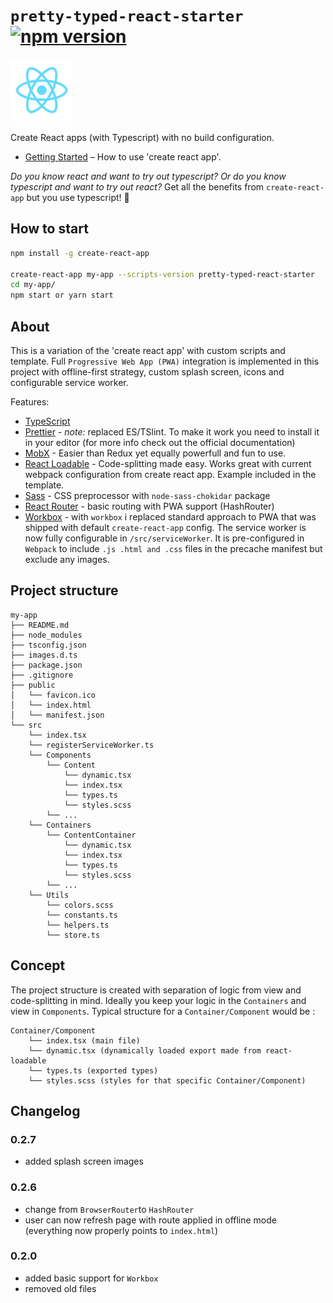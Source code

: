 # `pretty-typed-react-starter` [![npm version](https://badge.fury.io/js/pretty-typed-react-starter.svg)](https://badge.fury.io/js/pretty-typed-react-starter)

<img alt="React" src="https://raw.githubusercontent.com/github/explore/6c6508f34230f0ac0d49e847a326429eefbfc030/topics/react/react.png" width=100>

Create React apps (with Typescript) with no build configuration.

* [Getting Started](#tldr) – How to use 'create react app'.

_Do you know react and want to try out typescript? Or do you know typescript and want to try out react?_ Get all the benefits from `create-react-app` but you use typescript! 🚀

## How to start

```sh
npm install -g create-react-app

create-react-app my-app --scripts-version pretty-typed-react-starter
cd my-app/
npm start or yarn start
```

## About

This is a variation of the 'create react app' with custom scripts and template. Full `Progressive Web App (PWA)` integration is implemented in this project with offline-first strategy, custom splash screen, icons and configurable service worker.

Features:

* [TypeScript](https://www.typescriptlang.org/)
* [Prettier](https://prettier.io/) - _note:_ replaced ES/TSlint. To make it work you need to install it in your editor (for more info check out the official documentation)
* [MobX](https://mobx.js.org/) - Easier than Redux yet equally powerfull and fun to use.
* [React Loadable](https://github.com/jamiebuilds/react-loadable) - Code-splitting made easy. Works great with current webpack configuration from create react app. Example included in the template.
* [Sass](https://sass-lang.com/) - CSS preprocessor with `node-sass-chokidar` package
* [React Router](https://github.com/ReactTraining/react-router) - basic routing with PWA support (HashRouter)
* [Workbox](https://developers.google.com/web/tools/workbox/) - with `workbox` i replaced standard approach to PWA that was shipped with default `create-react-app` config. The service worker is now fully configurable in `/src/serviceWorker`. It is pre-configured in `Webpack` to include `.js .html and .css` files in the precache manifest but exclude any images.

## Project structure

```
my-app
├── README.md
├── node_modules
├── tsconfig.json
├── images.d.ts
├── package.json
├── .gitignore
├── public
│   └── favicon.ico
│   └── index.html
│   └── manifest.json
└── src
    └── index.tsx
    └── registerServiceWorker.ts
    └── Components
        └── Content
            └── dynamic.tsx
            └── index.tsx
            └── types.ts
            └── styles.scss
        └── ...
    └── Containers
        └── ContentContainer
            └── dynamic.tsx
            └── index.tsx
            └── types.ts
            └── styles.scss
        └── ...
    └── Utils
        └── colors.scss
        └── constants.ts
        └── helpers.ts
        └── store.ts
```

## Concept

The project structure is created with separation of logic from view and code-splitting in mind.
Ideally you keep your logic in the `Containers` and view in `Components`.
Typical structure for a `Container/Component` would be :

```
Container/Component
    └── index.tsx (main file)
    └── dynamic.tsx (dynamically loaded export made from react-loadable
    └── types.ts (exported types)
    └── styles.scss (styles for that specific Container/Component)
```

## Changelog

### 0.2.7

* added splash screen images

### 0.2.6

* change from `BrowserRouter`to `HashRouter`
* user can now refresh page with route applied in offline mode (everything now properly points to `index.html`)

### 0.2.0

* added basic support for `Workbox`
* removed old files

